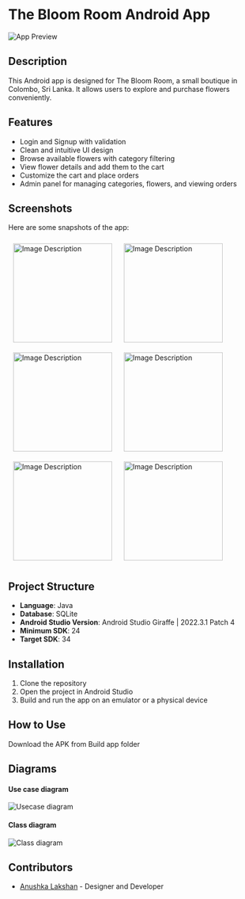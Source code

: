 # The Bloom Room Android App

![App Preview](readme_imgs/preview.jpg) <!-- You can insert an image of your app here -->

## Description
This Android app is designed for The Bloom Room, a small boutique in Colombo, Sri Lanka. It allows users to explore and purchase flowers conveniently.

## Features
- Login and Signup with validation
- Clean and intuitive UI design
- Browse available flowers with category filtering
- View flower details and add them to the cart
- Customize the cart and place orders
- Admin panel for managing categories, flowers, and viewing orders

## Screenshots
Here are some snapshots of the app:

<img src="readme_imgs/login.png" alt="Image Description" width="200" style="padding:10px"/>
<img src="readme_imgs/register.png" alt="Image Description" width="200" style="padding:10px"/>
<img src="readme_imgs/main.png" alt="Image Description" width="200" style="padding:10px"/>
<img src="readme_imgs/detais.png" alt="Image Description" width="200" style="padding:10px"/>
<img src="readme_imgs/cart.png" alt="Image Description" width="200" style="padding:10px"/>
<img src="readme_imgs/dashboard.png" alt="Image Description" width="200" style="padding:10px"/>




<!-- Add more screenshots if needed -->

## Project Structure
- **Language**: Java
- **Database**: SQLite
- **Android Studio Version**: Android Studio Giraffe | 2022.3.1 Patch 4
- **Minimum SDK**: 24
- **Target SDK**: 34



## Installation
1. Clone the repository
2. Open the project in Android Studio
3. Build and run the app on an emulator or a physical device

## How to Use
Download the APK from Build app folder

## Diagrams

#### Use case diagram
![Usecase diagram](readme_imgs/diagrams/useCase.jpg)
#### Class diagram
![Class diagram](readme_imgs/diagrams/class%20diagram.jpg)


## Contributors
- [Anushka Lakshan](https://www.linkedin.com/in/anushka-lakshan-79590925b/) - Designer and Developer


